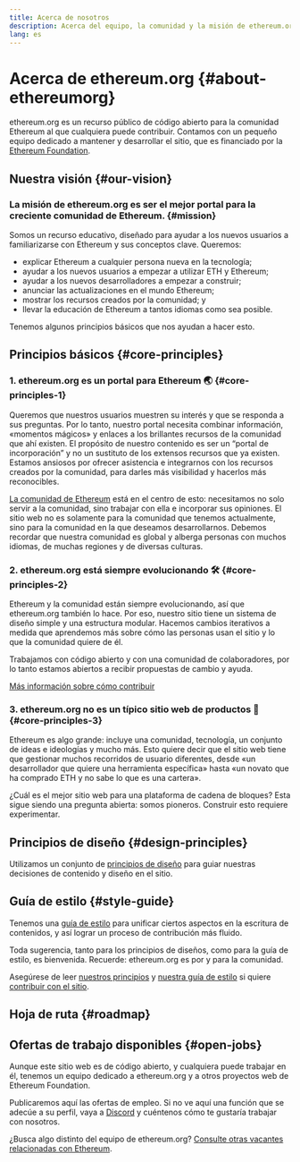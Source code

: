 ```yaml
---
title: Acerca de nosotros
description: Acerca del equipo, la comunidad y la misión de ethereum.org
lang: es
---
```


# Acerca de ethereum.org {#about-ethereumorg}

ethereum.org es un recurso público de código abierto para la comunidad Ethereum al que cualquiera puede contribuir. Contamos con un pequeño equipo dedicado a mantener y desarrollar el sitio, que es financiado por la [Ethereum Foundation](/foundation/).

## Nuestra visión {#our-vision}

### La misión de ethereum.org es ser el mejor portal para la creciente comunidad de Ethereum. {#mission}

Somos un recurso educativo, diseñado para ayudar a los nuevos usuarios a familiarizarse con Ethereum y sus conceptos clave. Queremos:

- explicar Ethereum a cualquier persona nueva en la tecnología;
- ayudar a los nuevos usuarios a empezar a utilizar ETH y Ethereum;
- ayudar a los nuevos desarrolladores a empezar a construir;
- anunciar las actualizaciones en el mundo Ethereum;
- mostrar los recursos creados por la comunidad; y
- llevar la educación de Ethereum a tantos idiomas como sea posible.

Tenemos algunos principios básicos que nos ayudan a hacer esto.

## Principios básicos {#core-principles}

### 1. ethereum.org es un portal para Ethereum 🌏 {#core-principles-1}

Queremos que nuestros usuarios muestren su interés y que se responda a sus preguntas. Por lo tanto, nuestro portal necesita combinar información, «momentos mágicos» y enlaces a los brillantes recursos de la comunidad que ahí existen. El propósito de nuestro contenido es ser un “portal de incorporación” y no un sustituto de los extensos recursos que ya existen. Estamos ansiosos por ofrecer asistencia e integrarnos con los recursos creados por la comunidad, para darles más visibilidad y hacerlos más reconocibles.

[La comunidad de Ethereum](/community/) está en el centro de esto: necesitamos no solo servir a la comunidad, sino trabajar con ella e incorporar sus opiniones. El sitio web no es solamente para la comunidad que tenemos actualmente, sino para la comunidad en la que deseamos desarrollarnos. Debemos recordar que nuestra comunidad es global y alberga personas con muchos idiomas, de muchas regiones y de diversas culturas.

### 2. ethereum.org está siempre evolucionando 🛠 {#core-principles-2}

Ethereum y la comunidad están siempre evolucionando, así que ethereum.org también lo hace. Por eso, nuestro sitio tiene un sistema de diseño simple y una estructura modular. Hacemos cambios iterativos a medida que aprendemos más sobre cómo las personas usan el sitio y lo que la comunidad quiere de él.

Trabajamos con código abierto y con una comunidad de colaboradores, por lo tanto estamos abiertos a recibir propuestas de cambio y ayuda.

[Más información sobre cómo contribuir](/contributing/)

### 3. ethereum.org no es un típico sitio web de productos 🦄 {#core-principles-3}

Ethereum es algo grande: incluye una comunidad, tecnología, un conjunto de ideas e ideologías y mucho más. Esto quiere decir que el sitio web tiene que gestionar muchos recorridos de usuario diferentes, desde «un desarrollador que quiere una herramienta específica» hasta «un novato que ha comprado ETH y no sabe lo que es una cartera».

¿Cuál es el mejor sitio web para una plataforma de cadena de bloques? Esta sigue siendo una pregunta abierta: somos pioneros. Construir esto requiere experimentar.

## Principios de diseño {#design-principles}

Utilizamos un conjunto de [principios de diseño](/contributing/design-principles/) para guiar nuestras decisiones de contenido y diseño en el sitio.

## Guía de estilo {#style-guide}

Tenemos una [guía de estilo](/contributing/style-guide/) para unificar ciertos aspectos en la escritura de contenidos, y así lograr un proceso de contribución más fluido.

Toda sugerencia, tanto para los principios de diseños, como para la guía de estilo, es bienvenida. Recuerde: ethereum.org es por y para la comunidad.

Asegúrese de leer [nuestros principios](/contributing/design-principles/) y [nuestra guía de estilo](/contributing/style-guide/) si quiere [contribuir con el sitio](/contributing/).

## Hoja de ruta {#roadmap}

<Roadmap />

## Ofertas de trabajo disponibles {#open-jobs}

Aunque este sitio web es de código abierto, y cualquiera puede trabajar en él, tenemos un equipo dedicado a ethereum.org y a otros proyectos web de Ethereum Foundation.

Publicaremos aquí las ofertas de empleo. Si no ve aquí una función que se adecúe a su perfil, vaya a [Discord](https://discord.gg/CetY6Y4) y cuéntenos cómo te gustaría trabajar con nosotros.

¿Busca algo distinto del equipo de ethereum.org? [Consulte otras vacantes relacionadas con Ethereum](/community/get-involved/#ethereum-jobs/).

